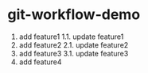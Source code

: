 # git-workflow-demo

1. add feature1
  1.1. update feature1
2. add feature2
  2.1. update feature2
3. add feature3
  3.1. update feature3
4. add feature4
